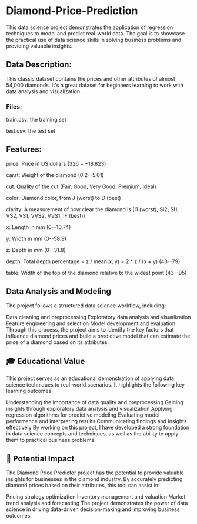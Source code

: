 # Diamond-Price-Prediction
This data science project demonstrates the application of regression techniques to model and predict real-world data. The goal is to showcase the practical use of data science skills in solving business problems and providing valuable insights.
## Data Description:
This classic dataset contains the prices and other attributes of almost 54,000 diamonds. It's a great dataset for beginners learning to work with data analysis and visualization.

### Files:
train.csv: the training set

test.csv: the test set
## Features:
price: Price in US dollars ($326--$18,823)

carat: Weight of the diamond (0.2--5.01)

cut: Quality of the cut (Fair, Good, Very Good, Premium, Ideal)

color: Diamond color, from J (worst) to D (best)

clarity: A measurement of how clear the diamond is (I1 (worst), SI2, SI1, VS2, VS1, VVS2, VVS1, IF (best))

x: Length in mm (0--10.74)

y: Width in mm (0--58.9)

z: Depth in mm (0--31.8)

depth: Total depth percentage = z / mean(x, y) = 2 * z / (x + y) (43--79)

table: Width of the top of the diamond relative to the widest point (43--95)

## Data Analysis and Modeling

The project follows a structured data science workflow, including:

Data cleaning and preprocessing
Exploratory data analysis and visualization
Feature engineering and selection
Model development and evaluation
Through this process, the project aims to identify the key factors that influence diamond prices and build a predictive model that can estimate the price of a diamond based on its attributes.

## 🎓 Educational Value
This project serves as an educational demonstration of applying data science techniques to real-world scenarios. It highlights the following key learning outcomes:

Understanding the importance of data quality and preprocessing
Gaining insights through exploratory data analysis and visualization
Applying regression algorithms for predictive modeling
Evaluating model performance and interpreting results
Communicating findings and insights effectively
By working on this project, I have developed a strong foundation in data science concepts and techniques, as well as the ability to apply them to practical business problems.

## 🚀 Potential Impact
The Diamond Price Predictor project has the potential to provide valuable insights for businesses in the diamond industry. By accurately predicting diamond prices based on their attributes, this tool can assist in:

Pricing strategy optimization
Inventory management and valuation
Market trend analysis and forecasting
The project demonstrates the power of data science in driving data-driven decision-making and improving business outcomes.
